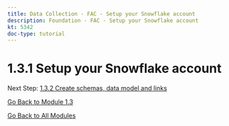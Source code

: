 ```yaml
---
title: Data Collection - FAC - Setup your Snowflake account
description: Foundation - FAC - Setup your Snowflake account
kt: 5342
doc-type: tutorial
---
```

# 1.3.1 Setup your Snowflake account

Next Step: [1.3.2 Create schemas, data model and links](./ex2.md)

[Go Back to Module 1.3](./fac.md)

[Go Back to All Modules](../../../overview.md)
